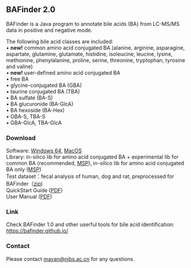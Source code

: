 ## BAFinder 2.0

BAFinder is a Java program to annotate bile acids (BA) from LC-MS/MS data in positive and negative mode. <br>

The following bile acid classes are included:<br>
• <strong>new!</strong> common amino acid conjugated BA (alanine, arginine, asparagine, aspartate, glutamine, glutamate, histidine, isoleucine, leucine, lysine, methionine, phenylalanine, proline, serine, threonine, tryptophan, tyrosine and valine)<br>
• <strong>new! </strong>user-defined amino acid conjugated BA<br>
• free BA <br>
• glycine-conjugated BA (GBA) <br>
• taurine conjugated BA (TBA)<br>
• BA sulfate (BA-S)<br>
• BA glucuronide (BA-GlcA)<br>
• BA hexoside (BA-Hex)<br>
• GBA-S, TBA-S<br>
• GBA-GlcA, TBA-GlcA<br>


### Download
Software: <a href="https://github.com/BAFinder/bafinder.github.io/blob/BAFinder-2.0/Software/BAFinder2_windows64.zip" download>Windows 64</a>, <a href="https://github.com/BAFinder/bafinder.github.io/blob/BAFinder-2.0/Software/BAFinder2_macosx.zip" download>MacOS</a> <br>
Library: in-silico lib for amino acid conjugated BA + experimental lib for common BA (recommended, <a href="https://github.com/BAFinder/bafinder.github.io/blob/BAFinder-2.0/Library/insilico_AABA_and_experimental_BA_recommended.msp" download>MSP</a>), in-silico lib for amino acid conjugated BA only (<a href="https://github.com/BAFinder/bafinder.github.io/blob/BAFinder-2.0/Library/insilico_AABA.msp" download>MSP</a>) <br>
Test dataset：fecal analysis of human, dog and rat, preprocessed for BAFinder（<a href="https://github.com/BAFinder/bafinder.github.io/blob/BAFinder-2.0/ProcessedData/TestData.zip" download>zip</a>) <br>
QuickStart Guide (<a href="https://github.com/BAFinder/bafinder.github.io/blob/BAFinder-2.0/QuickStart_Guide.pdf" download>PDF</a>)<br>
User Manual (<a href="https://github.com/BAFinder/bafinder.github.io/blob/BAFinder-2.0/BAFinder%202.0%20User%20Manual.pdf" download>PDF</a>)<br>

### Link
Check BAFinder 1.0 and other userful tools for bile acid identification:<br>
https://bafinder.github.io/<br>

### Contact
Please contact mayan@nibs.ac.cn for any questions.<br>




